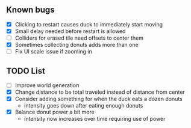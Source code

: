 ## Known bugs
* [x] Clicking to restart causes duck to immediately start moving
* [x] Small delay needed before restart is allowed
* [ ] Colliders for erased tile need offsets to center them
* [x] Sometimes collecting donuts adds more than one
* [ ] Fix UI scale issue if zooming in

## TODO List
* [ ] Improve world generation
* [x] Change distance to be total traveled instead of distance from center
* [x] Consider adding something for when the duck eats a dozen donuts
  * intensity goes down after eating enough donuts
* [x] Balance donut power a bit more
  * intensity now increases over time requiring use of power
